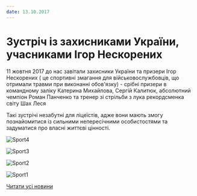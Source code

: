 ```yaml
---
date: 13.10.2017
---
```

# Зустріч із захисниками України, учасниками Ігор Нескорених

11 жовтня 2017 до нас завітали захисники України та призери Ігор Нескорених ( це спортивні змагання для військовослужбовців, що отримали травми при виконанні обов'язку) - срібні призери в командному заліку Катерина Михайлова, Сергій Калитюк, абсолютний чемпіон Роман Панченко та тренер зі стрільби з лука рекордсменка світу Шах Леся

Такі зустрічі незабутні для ліцеїстів, адже вони мають змогу познайомитися із сильними непересічними особистостями та задуматися про власні життєві цінності.

![Sport4](/images/blog/зустріч-із-захисниками-україни-учасниками-ігор/sport4.jpg)

![Sport3](/images/blog/зустріч-із-захисниками-україни-учасниками-ігор/sport3.jpg)

![Sport2](/images/blog/зустріч-із-захисниками-україни-учасниками-ігор/sport2.jpg)

![Sport1](/images/blog/зустріч-із-захисниками-україни-учасниками-ігор/sport1.jpg)

[Читати усі новини](/news)
